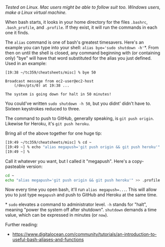 *Tested on Linux. Mac users might be able to follow suit too. Windows users, make a Linux virtual machine.*

When bash starts, it looks in your home directory for the files `.bashrc`, `.bash_profile`, and `.profile`. If they exist, it will run the commands in each one it finds.

The `alias` command is one of bash's greatest timesavers. Here's an example you can type into your shell: `alias bye='sudo shutdown -h'`*. From then on until the shell is closed, any command beginning with (or containing only) "bye" will have that word substituted for the alias you just defined. Used in an example:

```
[19:38 ~/tc359/cheatsheets/misc] % bye 50

Broadcast message from ec2-user@ec2-host
    (/dev/pts/0) at 19:38 ...

The system is going down for halt in 50 minutes!

```
You could've written `sudo shutdown -h 50`, but you didnt' didn't have to. Sixteen keystrokes reduced to three.

The command to push to GitHub, generally speaking, is `git push origin`.  Likewise for Heroku, it's `git push heroku`.

Bring all of the above together for one huge tip:
``` bash
[19:49 ~/tc359/cheatsheets/misc] % cd ~
[19:49 ~] % echo "alias megapush='git push origin && git push heroku'" >> .profile
[19:49 ~] %
```
Call it whatever you want, but I called it "megapush". Here's a copy-pasteable version:
``` bash
cd ~
echo "alias megapush='git push origin && git push heroku'" >> .profile
```

Now every time you open bash, it'll run `alias megapush=...`. This will allow you to just type `megapush` and push to GitHub and Heroku at the same time.

\* `sudo` elevates a command to administrator level. `-h` stands for "halt", meaning "power the system off after shutdown". `shutdown` demands a time value, which can be expressed in minutes (or `now`).

Further reading:
- https://www.digitalocean.com/community/tutorials/an-introduction-to-useful-bash-aliases-and-functions
